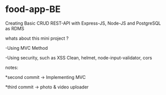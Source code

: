 # food-app-BE

Creating Basic CRUD REST-API with Express-JS, Node-JS and PostgreSQL as RDMS

whats about this mini project ?

  -Using MVC Method
  
  -Using security, such as XSS Clean, helmet, node-input-validator, cors

notes:

*second commit -> Implementing MVC

*third commit -> photo & video uploader
